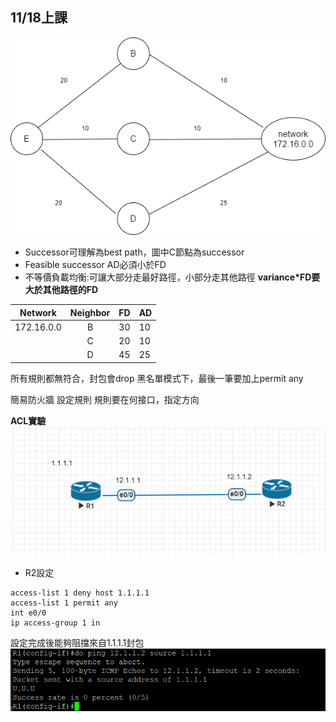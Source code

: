 ## 11/18上課

![0](eigrp.png)
- Successor可理解為best path，圖中C節點為successor
- Feasible successor AD必須小於FD
- 不等價負載均衡:可讓大部分走最好路徑，小部分走其他路徑 **variance*FD要大於其他路徑的FD** 

|Network|Neighbor|FD|AD
|-----|:--------:|-----|-----|
|172.16.0.0 |B | 30 | 10 |
|   |C | 20 | 10 |
|   |D | 45 | 25 |

所有規則都無符合，封包會drop
黑名單模式下，最後一筆要加上permit any

簡易防火牆
設定規則
規則要在何接口，指定方向

**ACL實驗**
![1](1.PNG)

- R2設定
```
access-list 1 deny host 1.1.1.1
access-list 1 permit any
int e0/0
ip access-group 1 in
```
設定完成後能夠阻擋來自1.1.1.1封包
![2](2.PNG)